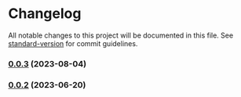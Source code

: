# Changelog

All notable changes to this project will be documented in this file. See [standard-version](https://github.com/conventional-changelog/standard-version) for commit guidelines.

### [0.0.3](https://github.com/wayfu-id/waydown/compare/v0.0.2...v0.0.3) (2023-08-04)

### [0.0.2](https://github.com/wayfu-id/waydown/compare/v0.0.1...v0.0.2) (2023-06-20)
